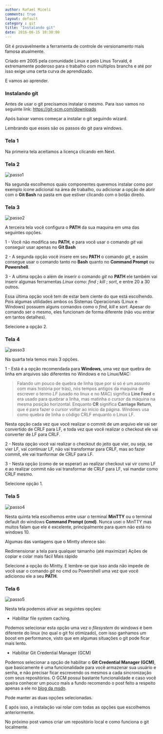 ```yaml
---
author: Rafael Miceli
comments: true
layout: default 
category : git
title: "Instalando git" 
date: 2016-06-15 10:30:00
---
```


Git é provavelmente a ferramenta de controle de versionamento mais famosa atualmente.

Criado em 2005 pela comunidade Linux e pelo Linus Torvald, é extremamente poderoso para o trabalho com múltiplos branchs e até por isso exige uma certa curva de aprendizado.

E vamos ao aprender.

### Instalando git

Antes de usar o git precisamos instalar o mesmo. Para isso vamos no seguinte link: https://git-scm.com/downloads

Após baixar vamos começar a instalar o git seguindo wizard.

Lembrando que esses são os passos do git para windows.

### Tela 1

Na primeira tela aceitamos a licença clicando em Next.

### Tela 2

![passo1](http://rafael-miceli.com.br/ico/Instalando-git/passo1.png)

Na segunda escolhemos quais componentes queremos instalar como por exemplo ícone adicional na área de trabalho, ou adicionar a opção de abrir com o __Git Bash__ na pasta em que estiver clicando com o botão direito.

### Tela 3

![passo2](http://rafael-miceli.com.br/ico/Instalando-git/passo2.png)

A terceira tela você configura o __PATH__ da sua maquina em uma das seguintes opções.

1 - Você não modifica seu __PATH__, e para você usar o comando _git_ vai conseguir usar apenas no __Git Bash__

2 - A segunda opção você insere em seu __PATH__ o comando _git_, e assim consegue usar o comando tanto no __Bash__ quanto no __Command Prompt__ ou __Powershell__.

3 - A ultima opção o além de inserir o comando _git_ no __PATH__ ele também vai inserir algumas ferramentas _Linux_ como: _find_ ; _kill_ ; _sort_, e entre 20 a 30 outros.

Essa última opção você tem de estar bem ciente do que está escolhendo. Pois algumas utilidades ambos os Sistemas Operacionais (Linux e Windows) possuem alguns comandos como o _find_, _kill_ e _sort_. Apesar do comando ser o mesmo, eles funcionam de forma diferente (não vou entrar em tantos detalhes).

Selecione a opção 2.

### Tela 4

![passo3](http://rafael-miceli.com.br/ico/Instalando-git/passo3.png)

Na quarta tela temos mais 3 opções.

1 - Está é a opção recomendada para __Windows__, uma vez que quebra de linha em arquivos são diferentes no Windows e no Linux/MAC:

>Falando um pouco de quebra de linha (que por si só é um assunto com mais história por trás), nós tempos antigos da maquina de escrever o termo _LF_ (usado no linux e no MAC) significa __Line Feed__ e era usado para quebrar a linha, mas matinha o _cursor_ da máquina na mesma posição horizontal. Enquanto __CR__ significa __Carriage Return__, que é para fazer o _cursor_ voltar ao inicio da página. Windows usa como quebra de linha o código CRLF enquanto o Linux LF.
 
Nesta opção cada vez que você realizar o commit de um arquivo ele vai ser convertido de CRLF para LF, e toda vez que você realizar o checkout ele vai converter de LF para CRLF.

2 - Nesta opção você vai realizar o checkout do jeito que vier, ou seja, se vier LF, vai continuar LF, não vai transformar para CRLF, mas ao fazer commit, ele vai tranformar de CRLF para LF.

3 - Nesta opção (como de se esperar) ao realizar checkout vai vir como LF e ao realizar commit não vai transformar de CRLF para LF, vai mandar como CRLF mesmo.

Selecione opção 1.

### Tela 5

![passo4](http://rafael-miceli.com.br/ico/Instalando-git/passo4.png)

Nesta quinta tela escolhemos entre usar o terminal __MinTTY__ ou o terminal default do windows __Command Prompt (cmd)__. Nunca usei o MinTTY mas muitos falam que ele é excelente, principalmente para quem não está no windows 10.

Algumas das vantagens que o Mintty oferece são:

Redimensionar a tela para qualquer tamanho (até maximizar)
Ações de copiar e colar mais fácil
Mais rápido

Selecione a opção do Mintty. E lembre-se que isso anda não impede de você usar o comando _git_ no cmd ou Powershell uma vez que você adicionou ele a seu __PATH__.

### Tela 6

![passo5](http://rafael-miceli.com.br/ico/Instalando-git/passo5.png)

Nesta tela podemos ativar as seguintes opções:

- Habilitar file system caching.

Podemos selecionar esta opção uma vez o _filesystem_ do windows é bem diferente do linux (no qual o git foi otimizado), com isso ganhamos um boost em performance, visto que em algumas situações o git pode ficar mais lento.

- Habilitar Git Credential Manager (GCM)

Podemos selecionar a opção de habilitar o __Git Credential Manager (GCM)__, que basicamente é uma funcionalidade para você armazenar sua usuário e senha, e não precisar ficar escrevendo os mesmos a cada sincronização com seus repositórios. O GCM possuí bastante funcionalidade e caso você queira conhecer um pouco mais a fundo recomendo o post feito a respeito apenas a ele no [blog da msdn](https://blogs.msdn.microsoft.com/visualstudioalm/2015/12/08/announcing-the-git-credential-manager-for-windows-1-0/).

Pode manter as duas opções selecionadas.

E após isso, a instalação vai rolar com todas as opções que escolhemos anteriormente.

No próximo post vamos criar um repositório local e como funciona o git localmente.